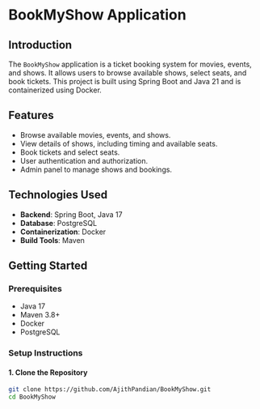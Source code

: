 # BookMyShow Application

## Introduction

The `BookMyShow` application is a ticket booking system for movies, events, and shows. It allows users to browse available shows, select seats, and book tickets. This project is built using Spring Boot and Java 21 and is containerized using Docker.

## Features

- Browse available movies, events, and shows.
- View details of shows, including timing and available seats.
- Book tickets and select seats.
- User authentication and authorization.
- Admin panel to manage shows and bookings.

## Technologies Used

- **Backend**: Spring Boot, Java 17
- **Database**: PostgreSQL
- **Containerization**: Docker
- **Build Tools**: Maven

## Getting Started

### Prerequisites

- Java 17
- Maven 3.8+
- Docker
- PostgreSQL

### Setup Instructions

#### 1. Clone the Repository

```bash
git clone https://github.com/AjithPandian/BookMyShow.git
cd BookMyShow
